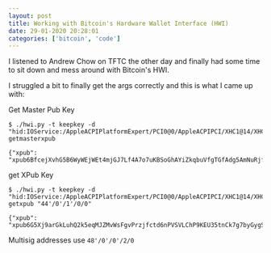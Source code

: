 ```yaml
---
layout: post
title: Working with Bitcoin's Hardware Wallet Interface (HWI)
date: 29-01-2020 20:28:01
categories: ['bitcoin', 'code']
---
```


I listened to Andrew Chow on TFTC the other day and finally had some time to sit down and mess around with Bitcoin's HWI.

I struggled a bit to finally get the args correctly and this is what I came up with:

Get Master Pub Key
```
$ ./hwi.py -t keepkey -d "hid:IOService:/AppleACPIPlatformExpert/PCI0@0/AppleACPIPCI/XHC1@14/XHC1@14000000/HS01@14100000/KeepKey@14100000/IOUSBHostInterface@0/IOUSBHostHIDDevice@14100000,0" getmasterxpub

{"xpub": "xpub6BfcejXvhG5B6WyWEjWEt4mjGJ7Lf4A7o7uKBSoGhAYiZkqbuVfgTGfAdg5AmNuRjfioEpji9N3fwbSESnPJQfJhUXt7Qg5jPpWCPA6ztuV"}
```


get XPub Key
```
$ ./hwi.py -t keepkey -d "hid:IOService:/AppleACPIPlatformExpert/PCI0@0/AppleACPIPCI/XHC1@14/XHC1@14000000/HS01@14100000/KeepKey@14100000/IOUSBHostInterface@0/IOUSBHostHIDDevice@14100000,0" getxpub "44'/0'/1'/0/0"

{"xpub": "xpub6G5Xj9arGkLuhQ2k5eqMJZMvWsFgvPrzjfctd6nPVSVLChP9KEU35tnCk7g7byGygSEjrGLxMpEc2UqDB71uSRd7SWuG1yNCVrktXVXRmFR"}
```


Multisig addresses use `48'/0'/0'/2/0`
